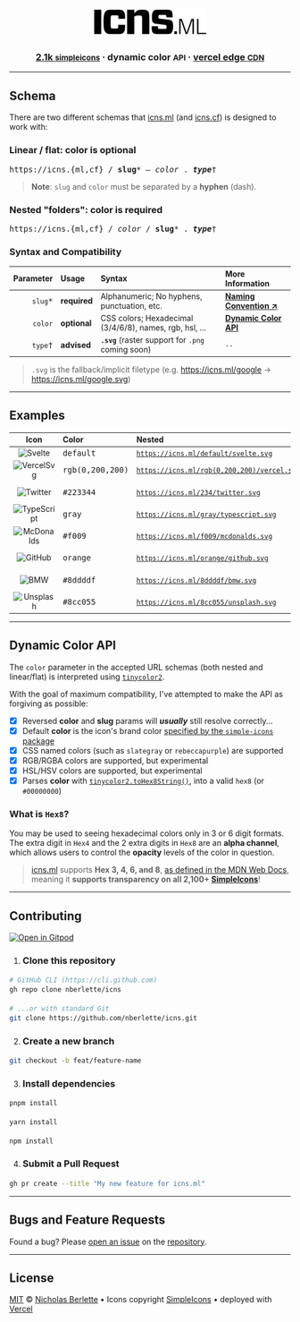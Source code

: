 <div align="center">
  <h1><a href="https://icns.ml" target="_blank" rel="noopener noreferrer"><img src="./.github/assets/logo.svg" alt="icns.ml" height="45" /></a></h1>
  <h3>
    <span><a href="https://simpleicons.org" target="_blank" rel="noopener noreferrer">2.1k <small class="caps">simpleicons</small></a></span> &middot; 
    <span>dynamic color <small class="caps">API</small></span> &middot; 
    <span><a href="https://vercel.com" target="_blank" rel="noopener noreferrer">vercel edge <small class="caps">CDN</small></a></span>
  </h3>
</div>

---

## Schema

There are two different schemas that [icns.ml] (and [icns.cf]) is designed to work with:

### Linear / flat: color is optional

<pre>
https://icns.{ml,cf} / <strong>slug</strong>* <em>— color</em> . <em><strong>type</strong></em>†
</pre>

> **Note**: `slug` and `color` must be separated by a **hyphen** (dash).

### Nested "folders": color is required

<pre>
https://icns.{ml,cf} / <em>color</em> / <strong>slug</strong>* . <em><strong>type</strong></em>†
</pre>

### Syntax and Compatibility

|       **Parameter** | **Usage**    | **Syntax**                                              | **More Information**                        |
|--------------------:|:-------------|:--------------------------------------------------------|:--------------------------------------------|
| <kbd>`slug`\*</kbd> | **required** | Alphanumeric; No hyphens, punctuation, etc.             | [**Naming Convention ↗**][naming]           |
|  <kbd>`color`</kbd> | **optional** | CSS colors; Hexadecimal (3/4/6/8), names, rgb, hsl, ... | [**Dynamic Color API**](#dynamic-color-api) |
|  <kbd>`type`†</kbd> | **advised**  | **`.svg`** (raster support for `.png` coming soon)      | `--`                                        |

> `.svg` is the fallback/implicit filetype (e.g. https://icns.ml/google -> https://icns.ml/google.svg)

---  

## Examples

|   **Icon**    | **Color**           | **Nested**                                       | **Linear / Flat**                                |
|:-------------:|:--------------------|:-------------------------------------------------|:-------------------------------------------------|
|   ![Svelte]   | <kbd>default</kbd>  | <code>https://icns.ml/default/svelte.svg</code>  | <code>https://icns.ml/svelte.svg</code>          |
| ![VercelSvg]  | <kbd>rgb(0,200,200)</kbd> | <code>https://icns.ml/rgb(0,200,200)/vercel.svg</code> | <code>https://icns.ml/vercel-rgb(0,200,200).svg</code> |
|  ![Twitter]   | <kbd>#223344</kbd>  | <code>https://icns.ml/234/twitter.svg</code>     | <code>https://icns.ml/twitter-234.svg</code>     |
| ![TypeScript] | <kbd>gray</kbd>     | <code>https://icns.ml/gray/typescript.svg</code> | <code>https://icns.ml/typescript-gray.svg</code> |
| ![McDonalds]  | <kbd>#f009</kbd>    | <code>https://icns.ml/f009/mcdonalds.svg</code>  | <code>https://icns.ml/mcdonalds-f009.svg</code>  |
|   ![GitHub]   | <kbd>orange</kbd>   | <code>https://icns.ml/orange/github.svg</code>   | <code>https://icns.ml/github-orange.svg</code>   |
|    ![BMW]     | <kbd>#8ddddf</kbd>  | <code>https://icns.ml/8ddddf/bmw.svg</code>      | <code>https://icns.ml/bmw-8ddddf.svg</code>      |
|  ![Unsplash]  | <kbd>#8cc055</kbd>  | <code>https://icns.ml/8cc055/unsplash.svg</code> | <code>https://icns.ml/unsplash-8cc055.svg</code> |

[Svelte]: https://icns.ml/default/svelte.svg
[BMW]: https://icns.ml/8ddddf/bmw.svg
[Twitter]: https://icns.ml/234/twitter.svg
[TypeScript]: https://icns.ml/gray/typescript.svg
[GitHub]: https://icns.ml/orange/github.svg
[Unsplash]: https://icns.ml/8cc055/unsplash.svg   
[McDonalds]: https://icns.ml/f009/mcdonalds.svg

---  

## Dynamic Color API

The `color` parameter in the accepted URL schemas (both nested and linear/flat) is interpreted using [`tinycolor2`][tinycolor2].

With the goal of maximum compatibility, I've attempted to make the API as forgiving as possible:

- [x] Reversed **color** and **slug** params will ***usually*** still resolve correctly...
- [x] Default **color** is the icon's brand color [specified by the `simple-icons` package][SimpleIcons]
- [x] CSS named colors (such as `slategray` or `rebeccapurple`) are supported
- [x] RGB/RGBA colors are supported, but experimental
- [x] HSL/HSV colors are supported, but experimental
- [x] Parses **color** with [`tinycolor2.toHex8String()`][tinycolor2], into a valid `hex8` (or `#00000000`)

### What is `Hex8`?

You may be used to seeing hexadecimal colors only in 3 or 6 digit formats. The extra digit in `Hex4` and the 2 extra digits in `Hex8` are an **alpha channel**, which allows users to control the **opacity** levels of the color in question.

> [icns.ml] supports **Hex 3, 4, 6, and 8**, [as defined in the MDN Web Docs][MDN-colors], meaning it **supports transparency on all 2,100+ [SimpleIcons]**!

---  

## Contributing

[![Open in Gitpod]](https://gitpod.io/#https://github.com/nberlette/icns)

1. ### Clone this repository

```bash
# GitHub CLI (https://cli.github.com)
gh repo clone nberlette/icns

# ...or with standard Git
git clone https://github.com/nberlette/icns.git
```

2. ### Create a new branch

```bash
git checkout -b feat/feature-name
```

3. ### Install dependencies

```bash
pnpm install

yarn install

npm install
```

4. ### Submit a Pull Request

```bash
gh pr create --title "My new feature for icns.ml" 
```  

---  

## Bugs and Feature Requests

Found a bug? Please [open an issue][issues] on the [repository].

---  

## License

[MIT] © [Nicholas Berlette] • Icons copyright [SimpleIcons] • deployed with [Vercel]


[repository]: https://github.com/nberlette/icns
[issues]: https://github.com/nberlette/icns/issues
[readme]: https://github.com/nberlette/icns#readme
[icns.ml]: https://icns.ml
[icns.cf]: https://icns.cf
[Nicholas Berlette]: https://github.com/nberlette
[MIT]: https://icns.mit-license.org
[naming]: https://github.com/simple-icons/simple-icons/blob/develop/slugs.md
[SimpleRepo]: https://github.com/simple-icons/simple-icons
[SimpleIcons]: https://simpleicons.org
[tinycolor2]: https://npm.im/tinycolor2
[Vercel]: https://vercel.com
[VercelSvg]: https://icns.ml/vercel-rgb(0,200,200).svg
[SimpleIconsSvg]: https://icns.ml/simpleicons.svg
[Open in Gitpod]: https://gitpod.io/button/open-in-gitpod.svg
[gitpod-url]: https://gitpod.io/#https://github.com/nberlette/icns
[MDN-colors]: https://developer.mozilla.org/en-US/docs/Web/CSS/color_value
